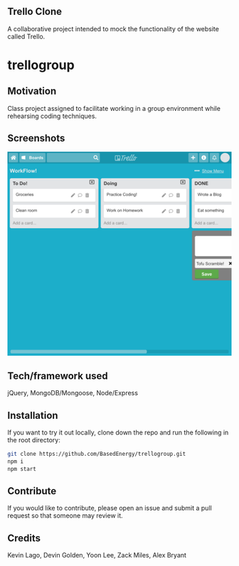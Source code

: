 ## Trello Clone
A collaborative project intended to mock the functionality of the website called Trello.
# trellogroup

 ## Motivation
Class project assigned to facilitate working in a group environment while rehearsing coding techniques.

## Screenshots
![](public/assets/trelloclonegt.herokuapp.com_.png)

 ## Tech/framework used
jQuery, MongoDB/Mongoose, Node/Express

 ## Installation
If you want to try it out locally, clone down the repo and run the following in the root directory:
```sh
git clone https://github.com/BasedEnergy/trellogroup.git
npm i
npm start
```

 ## Contribute
If you would like to contribute, please open an issue and submit a pull request so that someone may review it. 

 ## Credits
Kevin Lago,
Devin Golden,
Yoon Lee,
Zack Miles,
Alex Bryant
